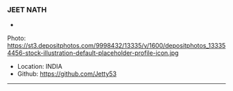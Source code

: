 ### JEET NATH

-
Photo: https://st3.depositphotos.com/9998432/13335/v/1600/depositphotos_133354456-stock-illustration-default-placeholder-profile-icon.jpg
- Location: INDIA
- Github: https://github.com/Jetty53

***
